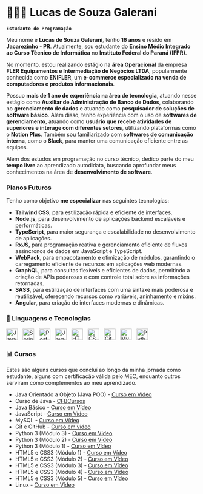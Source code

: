 # 👩🏻‍💻 Lucas de Souza Galerani

**`Estudante de Programação`**

Meu nome é **Lucas de Souza Galerani**, tenho **16 anos** e resido em **Jacarezinho - PR**. Atualmente, sou estudante do **Ensino Médio Integrado ao Curso Técnico de Informática** no **Instituto Federal do Paraná (IFPR)**.  

No momento, estou realizando estágio na **área Operacional** da empresa **FLER Equipamentos e Intermediação de Negócios LTDA**, popularmente conhecida como **ENIFLER**, um **e-commerce especializado na venda de computadores e produtos informacionais**.

Possuo **mais de 1 ano de experiência na área de tecnologia**, atuando nesse estágio como **Auxiliar de Administração de Banco de Dados**, colaborando no **gerenciamento de dados** e atuando como **pesquisador de soluções de software básico**. Além disso, tenho experiência com o uso de **softwares de gerenciamento**, atuando como **usuário que recebe atividades de superiores e interage com diferentes setores**, utilizando plataformas como o **Notion Plus**. Também sou familiarizado com **softwares de comunicação interna**, como o **Slack**, para manter uma comunicação eficiente entre as equipes.

Além dos estudos em programação no curso técnico, dedico parte do meu **tempo livre** ao aprendizado autodidata, buscando aprofundar meus conhecimentos na área de **desenvolvimento de software**.  

### Planos Futuros  
Tenho como objetivo **me especializar** nas seguintes tecnologias:
- **Tailwind CSS**, para estilização rápida e eficiente de interfaces.  
- **Node.js**, para desenvolvimento de aplicações backend escaláveis e performáticas.
- **TypeScript**, para maior segurança e escalabilidade no desenvolvimento de aplicações.
- **RxJS**, para programação reativa e gerenciamento eficiente de fluxos assíncronos de dados em JavaScript e TypeScript.
- **WebPack**, para empacotamento e otimização de módulos, garantindo o carregamento eficiente de recursos em aplicações web modernas.
- **GraphQL**, para consultas flexíveis e eficientes de dados, permitindo a criação de APIs poderosas e com controle total sobre as informações retornadas.
- **SASS**, para estilização de interfaces com uma sintaxe mais poderosa e reutilizável, oferecendo recursos como variáveis, aninhamento e mixins.
- **Angular**, para criação de interfaces modernas e dinâmicas.  

### 🤖 Linguagens e Tecnologias
<img 
    align="left" 
    alt="Java" 
    title="Java"
    width="30px" 
    style="padding-right: 10px;" 
    src="https://cdn.jsdelivr.net/gh/devicons/devicon@latest/icons/java/java-original.svg" 
/>
<img 
    align="left" 
    alt="Spring" 
    title="Java"
    width="30px" 
    style="padding-right: 10px;" 
    src="https://cdn.jsdelivr.net/gh/devicons/devicon@latest/icons/spring/spring-original.svg" 
/>
<img 
    align="left" 
    alt="PostgreSQL" 
    title="Java"
    width="30px" 
    style="padding-right: 10px;" 
    src="https://cdn.jsdelivr.net/gh/devicons/devicon@latest/icons/postgresql/postgresql-original.svg" 
/>
<img 
    align="left" 
    alt="Javascript" 
    title="Java"
    width="30px" 
    style="padding-right: 10px;" 
    src="https://cdn.jsdelivr.net/gh/devicons/devicon@latest/icons/javascript/javascript-original.svg" 
/>
<img 
    align="left" 
    alt="HTML"
    title="HTML" 
    width="30px" 
    style="padding-right: 10px;" 
    src="https://cdn.jsdelivr.net/gh/devicons/devicon@latest/icons/html5/html5-original.svg" 
/>
<img 
    align="left" 
    alt="CSS" 
    title="CSS"
    width="30px" 
    style="padding-right: 10px;" 
    src="https://cdn.jsdelivr.net/gh/devicons/devicon@latest/icons/css3/css3-original.svg" 
/>
<img 
    align="left" 
    alt="Git" 
    title="Git"
    width="30px" 
    style="padding-right: 10px;" 
    src="https://cdn.jsdelivr.net/gh/devicons/devicon@latest/icons/git/git-original.svg" 
/>
<img 
    align="left" 
    alt="MySQL" 
    title="MySQL"
    width="30px" 
    style="padding-right: 10px;" 
    src="https://cdn.jsdelivr.net/gh/devicons/devicon@latest/icons/mysql/mysql-original.svg" 
/>
<img 
    align="left" 
    alt="Python" 
    title="Python"
    width="30px" 
    style="padding-right: 10px;" 
    src="https://cdn.jsdelivr.net/gh/devicons/devicon@latest/icons/python/python-original.svg" 
/>

<br/>
<br/>

### 📊 Cursos

Estes são alguns cursos que concluí ao longo da minha jornada como estudante, alguns com certificação válida pelo MEC, enquanto outros serviram como complementos ao meu aprendizado.
- Java Orientado a Objeto (Java POO) - [Curso em Vídeo](https://www.cursoemvideo.com/curso/java-poo/)
- Curso de Java - [CFBCursos](https://www.youtube.com/watch?v=JdTYEa3wg8s&list=PLx4x_zx8csUjFC5WWjoNUL7LOOD7LCKRW)
- Java Básico - [Curso em Vídeo](https://www.cursoemvideo.com/curso/java-basico/)
- JavaScript - [Curso em Vídeo](https://www.cursoemvideo.com/curso/javascript/)
- MySQL - [Curso em Vídeo](https://www.cursoemvideo.com/curso/mysql/)
- Git e GitHub - [Curso em vídeo](https://www.cursoemvideo.com/curso/curso-de-git-e-github/)
- Python 3 (Módulo 3) - [Curso em Vídeo](https://www.cursoemvideo.com/curso/python-3-mundo-3/)
- Python 3 (Módulo 2) - [Curso em Vídeo](https://www.cursoemvideo.com/curso/python-3-mundo-2/)
- Python 3 (Módulo 1) - [Curso em Vídeo](https://www.cursoemvideo.com/curso/python-3-mundo-1/)
- HTML5 e CSS3 (Módulo 1) - [Curso em Vídeo](https://www.cursoemvideo.com/curso/html5-css3-modulo1/)
- HTML5 e CSS3 (Módulo 2) - [Curso em Vídeo](https://www.cursoemvideo.com/curso/curso-html5-e-css3-modulo-2-de-5-40-horas/)
- HTML5 e CSS3 (Módulo 3) - [Curso em Vídeo](https://www.cursoemvideo.com/curso/curso-html5-e-css3-modulo-3-de-5-40-horas/)
- HTML5 e CSS3 (Módulo 4) - [Curso em Vídeo](https://www.cursoemvideo.com/curso/curso-html5-e-css3-modulo-4-de-5-40-horas/)
- HTML5 e CSS3 (Módulo 5) - [Curso em Vídeo](https://www.cursoemvideo.com/curso/curso-html5-e-css3-modulo-5-de-5-40-horas/)
- Linux - [Curso em Vídeo](https://www.cursoemvideo.com/curso/linux/)
